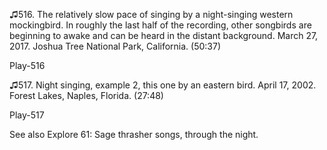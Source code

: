 ♫516. The relatively slow pace of singing by a night-singing western
mockingbird. In roughly the last half of the recording, other songbirds
are beginning to awake and can be heard in the distant background. March
27, 2017. Joshua Tree National Park, California. (50:37)

Play-516

♫517. Night singing, example 2, this one by an eastern bird. April 17,
2002. Forest Lakes, Naples, Florida. (27:48)

Play-517

See also Explore 61: Sage thrasher songs, through the night.
